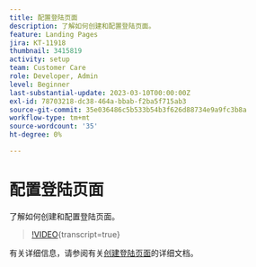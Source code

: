 ```yaml
---
title: 配置登陆页面
description: 了解如何创建和配置登陆页面。
feature: Landing Pages
jira: KT-11918
thumbnail: 3415819
activity: setup
team: Customer Care
role: Developer, Admin
level: Beginner
last-substantial-update: 2023-03-10T00:00:00Z
exl-id: 78703218-dc38-464a-bbab-f2ba5f715ab3
source-git-commit: 35e036486c5b533b54b3f626d88734e9a9fc3b8a
workflow-type: tm+mt
source-wordcount: '35'
ht-degree: 0%

---
```


# 配置登陆页面

了解如何创建和配置登陆页面。

>[!VIDEO](https://video.tv.adobe.com/v/3448916/?quality=12&learn=on&captions=chi_hans){transcript=true}

有关详细信息，请参阅有关[创建登陆页面](https://experienceleague.adobe.com/docs/campaign-classic/using/designing-content/editing-html-content/creating-a-landing-page.html?lang=zh-Hans)的详细文档。
